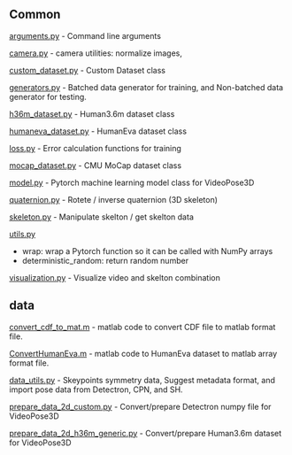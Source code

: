 ## Common

[arguments.py](./common/arguments.py) - Command line arguments

[camera.py](./common/camera.py) - camera utilities: normalize images,

[custom_dataset.py](./common/custom_dataset.py) - Custom Dataset class

[generators.py](./common/generators.py) - Batched data generator for training, and Non-batched data generator for testing.

[h36m_dataset.py](./common/h36m_dataset.py) - Human3.6m dataset class

[humaneva_dataset.py](./common/humaneva_dataset.py) - HumanEva dataset class

[loss.py](./common/loss.py) - Error calculation functions for training

[mocap_dataset.py](./common/mocap_dataset.py) - CMU MoCap dataset class

[model.py](./common/model.py) - Pytorch machine learning model class for VideoPose3D

[quaternion.py](./common/quaternion.py) - Rotete / inverse quaternion (3D skeleton)

[skeleton.py](./common/skeleton.py) - Manipulate skelton / get skelton data

[utils.py](./common/utils.py)

- wrap: wrap a Pytorch function so it can be called with NumPy arrays
- deterministic_random: return random number

[visualization.py](./common/visualization.py) - Visualize video and skelton combination

## data

[convert_cdf_to_mat.m](./data/convert_cdf_to_mat.m) - matlab code to convert CDF file to matlab format file.

[ConvertHumanEva.m](./data/ConvertHumanEva.m) - matlab code to HumanEva dataset to matlab array format file.

[data_utils.py](./data/data_utils.py) - Skeypoints symmetry data, Suggest metadata format, and import pose data from Detectron, CPN, and SH.

[prepare_data_2d_custom.py](./data/prepare_data_2d_custom.py) - Convert/prepare Detectron numpy file for VideoPose3D

[prepare_data_2d_h36m_generic.py](./data/prepare_data_2d_h36m_generic.py) - Convert/prepare Human3.6m dataset for VideoPose3D
